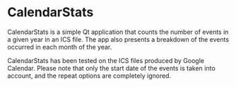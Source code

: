 # CalendarStats

CalendarStats is a simple Qt application that counts the number of events in a given year in
an ICS file. The app also presents a breakdown of the events occurred in each month of the
year. 

CalendarStats has been tested on the ICS files produced by Google Calendar. Please note that
only the start date of the events is taken into account, and the repeat options are completely
ignored. 
